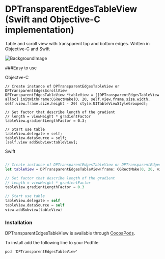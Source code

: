 DPTransparentEdgesTableView (Swift and Objective-C implementation)
=================================

Table and scroll view with transparent top and bottom edges. Written in Objective-C and Swift

![BackgroundImage](https://raw.githubusercontent.com/denisprokopchuk/DPTransparentEdgesTableView-Swift/master/Screenshot.png)

###Easy to use

Objectve-C
```
// Create instance of DPTransparentEdgesTableView or DPTransparentEdgesScrollView
DPTransparentEdgesTableView *tableView = [[DPTransparentEdgesTableView alloc] initWithFrame:CGRectMake(0, 20, self.view.frame.size.width, self.view.frame.size.height - 20) style:UITableViewStyleGrouped];

// Set factor that describe length of the gradient
// length = viewHeight * gradientFactor
tableView.gradientLengthFactor = 0.3;

// Start use table
tableView.delegate = self;
tableView.dataSource = self;
[self.view addSubview:tableView];
```

Swift
```swift

// Create instance of DPTransparentEdgesTableView or DPTransparentEdgesScrollView
let tableView = DPTransparentEdgesTableView(frame: CGRectMake(0, 20, view.frame.size.width, view.frame.size.height - 20))

// Set factor that describe length of the gradient
// length = viewHeight * gradientFactor
tableView.gradientLengthFactor = 0.3

// Start use table
tableView.delegate = self
tableView.dataSource = self
view.addSubview(tableView)
```

### Installation

DPTransparentEdgesTableView is available through [CocoaPods](http://cocoapods.org).

To install add the following line to your Podfile:

    pod 'DPTransparentEdgesTableView'
